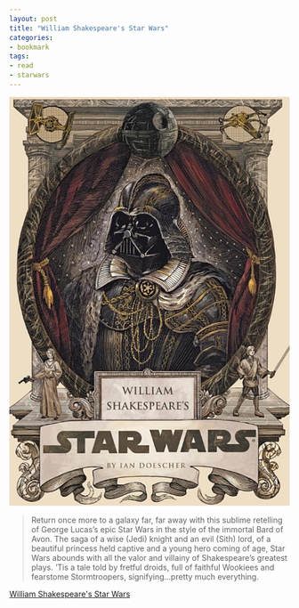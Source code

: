 ```yaml
---
layout: post
title: "William Shakespeare's Star Wars"
categories:
- bookmark
tags:
- read
- starwars
---
```

![William Shakespeare's Star Wars](/images/posts/starwars-book.png)

> Return once more to a galaxy far, far away with this sublime retelling of George Lucas’s epic Star Wars in the style of the immortal Bard of Avon. The saga of a wise (Jedi) knight and an evil (Sith) lord, of a beautiful princess held captive and a young hero coming of age, Star Wars abounds with all the valor and villainy of Shakespeare’s greatest plays. ’Tis a tale told by fretful droids, full of faithful Wookiees and fearstome Stormtroopers, signifying...pretty much everything.

[William Shakespeare's Star Wars](http://www.amazon.com/gp/product/1594746370/ref=as_li_ss_tl?ie=UTF8&camp=1789&creative=390957&creativeASIN=1594746370&linkCode=as2&tag=joefamily-20)
